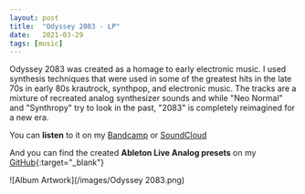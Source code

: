 ```yaml
---
layout: post
title:  "Odyssey 2083 - LP"
date:   2021-03-29
tags: [music]
---
```


Odyssey 2083 was created as a homage to early electronic music. I used synthesis techniques that were used in some of the greatest hits in the late 70s in early 80s krautrock, synthpop, and electronic music. The tracks are a mixture of recreated analog synthesizer sounds and while "Neo Normal" and "Synthropy" try to look in the past, "2083" is completely reimagined for a new era.  

You can **listen** to it on my [Bandcamp](https://matisme.bandcamp.com/album/odyssey-2083) or [SoundCloud](https://soundcloud.com/matisme/sets/odyssey-2083)  

And you can find the created **Ableton Live Analog presets** on my [GitHub](https://github.com/matis-io/AbletonAnalog80sSound){:target="_blank"}

![Album Artwork](/images/Odyssey 2083.png)